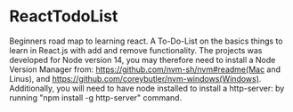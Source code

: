# ReactTodoList
Beginners road map to learning react.
A To-Do-List on the basics things to learn in React.js with add and remove functionality.
The projects was developed for Node version 14, you may therefore need to install a Node Version Manager from:
https://github.com/nvm-sh/nvm#readme(Mac and Linus), and https://github.com/coreybutler/nvm-windows(Windows).
Additionally, you will need to have node installed to install a http-server: by running "npm install -g http-server" command.
